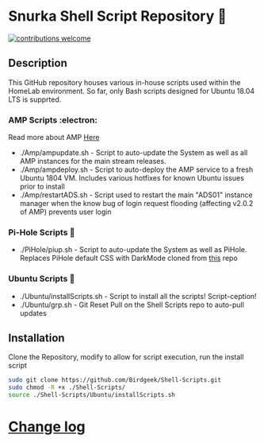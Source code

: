 # Snurka Shell Script Repository :bread:
[![contributions welcome](https://img.shields.io/badge/contributions-welcome-brightgreen.svg?style=flat)](https://github.com/Birdgeek/Shell-Scripts/issues)
## Description
This GitHub repository houses various in-house scripts used within the HomeLab environment. So far, only Bash scripts designed for Ubuntu 18.04 LTS is supprted.
### AMP Scripts :electron:
Read more about AMP [Here](https://cubecoders.com)
* ./Amp/ampupdate.sh - Script to auto-update the System as well as all AMP instances for the main stream releases.
* ./Amp/ampdeploy.sh - Script to auto-deploy the AMP service to a fresh Ubuntu 1804 VM. Includes various hotfixes for known Ubuntu issues prior to install
* ./Amp/restartADS.sh - Script used to restart the main "ADS01" instance manager when the know bug of login request flooding (affecting v2.0.2 of AMP) prevents user login
### Pi-Hole Scripts :pie:
* ./PiHole/piup.sh - Script to auto-update the System as well as PiHole. Replaces PiHole default CSS with DarkMode cloned from [this](https://github.com/lkd70/PiHole-Dark) repo

### Ubuntu Scripts :penguin:
* ./Ubuntu/installScripts.sh - Script to install all the scripts! Script-ception!
* ./Ubuntu/grp.sh - Git Reset Pull on the Shell Scripts repo to auto-pull updates

## Installation
Clone the Repository, modify to allow for script execution, run the install script

```bash
sudo git clone https://github.com/Birdgeek/Shell-Scripts.git
sudo chmod -R +x ./Shell-Scripts/
source ./Shell-Scripts/Ubuntu/installScripts.sh
```
# [Change log](https://github.com/Birdgeek/Shell-Scripts/blob/master/Changelog.md)
